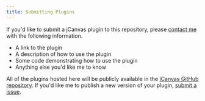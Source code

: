 ```yaml
---
title: Submitting Plugins
---
```


If you'd like to submit a jCanvas plugin to this repository, please [contact me](/jcanvas/support/#contact) with the following information.

- A link to the plugin
- A description of how to use the plugin
- Some code demonstrating how to use the plugin
- Anything else you'd like me to know

All of the plugins hosted here will be publicly available in the [jCanvas GitHub repository](https://github.com/caleb531/jcanvas). If you'd like me to publish a new version of your plugin, [submit a issue](https://github.com/caleb531/jcanvas/issues).
